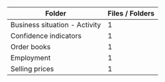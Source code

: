 | Folder                        |   Files / Folders |
|-------------------------------|-------------------|
| Business situation - Activity |                 1 |
| Confidence indicators         |                 1 |
| Order books                   |                 1 |
| Employment                    |                 1 |
| Selling prices                |                 1 |